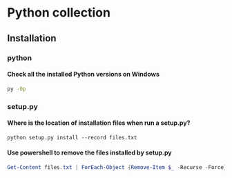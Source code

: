
# Python collection

## Installation

### python
#### Check all the installed Python versions on Windows
```cmd
py -0p
```

### setup.py
#### Where is the location of installation files when run a setup.py?
```console
python setup.py install --record files.txt
```

#### Use powershell to remove the files installed by setup.py
```powershell
Get-Content files.txt | ForEach-Object {Remove-Item $_ -Recurse -Force}
```
